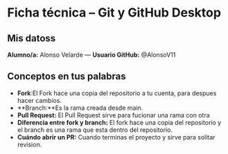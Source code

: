 # Ficha técnica – Git y GitHub Desktop

## Mis datoss
**Alumno/a:** Alonso Velarde — **Usuario GitHub:** @AlonsoV11

## Conceptos en tus palabras
- **Fork**:El Fork hace una copia del repositorio a tu cuenta, para despues hacer cambios. 
- **Branch:**Es la rama creada desde main.
- **Pull Request:** El Pull Request sirve para fucionar una rama con otra 
- **Diferencia entre fork y branch:** El fork hace una copia del repositorio y el branch es una rama que esta dentro del repositorio. 
- **Cuándo abrir un PR:** Cuando terminas el proyecto y sirve para solitar revision.